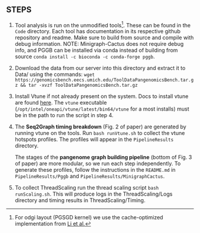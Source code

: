 ## STEPS
1. Tool analysis is run on the unmodified tools[^1]. These can be found in the
   `Code` directory. Each tool has documentation in its respective github
   repository and readme. Make sure to build from source and compile with debug
   information. NOTE: Minigraph-Cactus does not require debug info, and PGGB
   can be installed via conda instead of building from source `conda install -c
   bioconda -c conda-forge pggb`.
2. Download the data from our server into this directory and extract it to Data/
   using the commands:
   `wget https://genomicsbench.eecs.umich.edu/ToolDataPangenomicsBench.tar.gz && tar -xvzf ToolDataPangenomicsBench.tar.gz`
3. Install Vtune if not already present on the system. Docs to install vtune are 
   found [here](https://www.intel.com/content/www/us/en/docs/vtune-profiler/installation-guide/2023-1/overview.html).
   The `vtune` executable 
   (`/opt/intel/oneapi/vtune/latest/bin64/vtune` for a most installs) must be 
   in the path to run the script in step 4.  
4. The __Seq2Graph timing breakdown__ (Fig. 2 of paper) are generated by running vtune on
   the tools. Run `bash runVtune.sh` to collect the vtune hotspots profiles. 
   The profiles will appear in the `PipelineResults` directory. 

   The stages of the __pangenome graph building pipeline__ (bottom of Fig. 3 of
   paper) are more modular, so we run each step independently. To
   generate these profiles, follow the instructions in the `README.md` in
   `PipelineResults/Pggb` and `PipelineResults/MinigraphCactus`.
5. To collect ThreadScaling run the thread scaling script
   `bash runScaling.sh`.
   This will produce logs in the ThreadScaling/Logs directory and timing results
   in ThreadScaling/Timing.


[^1]: For odgi layout (PGSGD kernel) we use the cache-optimized implementation
    from [Li et al.](https://doi.org/10.1109/SC41406.2024.00035)
